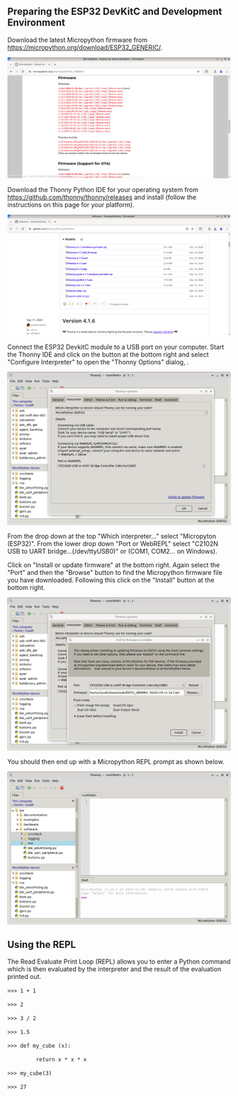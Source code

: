 ## Preparing the ESP32 DevKitC and Development Environment

Download the latest Micropython firmware from https://micropython.org/download/ESP32_GENERIC/.

![](micropython-download.png)

Download the Thonny Python IDE for your operating system from https://github.com/thonny/thonny/releases and install (follow the instructions on this page for your platform).

![thonny-download](thonny-download.png)

Connect the ESP32 DevkitC module to a USB port on your computer.
Start the Thonny IDE and click on the button at the bottom right and select "Configure Interpreter" to open the "Thonny Options" dialog, . 

![thonny-options](thonny-options.png)

From the drop down at the top "Which interpreter..." select "Micropyton (ESP32)". From the lower drop down "Port or WebREPL" select "C2102N USB to UART bridge...(/dev/ttyUSB0)" or (COM1, COM2... on Windows).

Click on "Install or update firmware" at the bottom right. Again select the "Port" and then the "Browse" button to find the Micropython firmware file you have downloaded. Following this click on the "Install" button at the bottom right.

![esp32-firmware-installer](esp32-firmware-installer.png)

 You should then end up with a Micropython REPL prompt as shown below.

![thonny-repl](thonny-repl.png)

## Using the REPL

The Read Evaluate Print Loop (REPL) allows you to enter a Python command which is then evaluated by the interpreter and the result of the evaluation printed out. 

`>>> 1 + 1`

`>>> 2`

`>>> 3 / 2`

`>>> 1.5`

`>>> def my_cube (x):`

`         return x * x * x` 

`>>> my_cube(3)`

`>>> 27`







